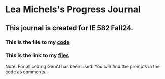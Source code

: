 # Lea Michels's Progress Journal
## This journal is created for IE 582 Fall24.

### This is the file to my [code](https://bu-ie-582.github.io/fall-24-leamchls/Homework_Final_Version.html)

### This is the link to my [files](https://github.com/BU-IE-582/fall-24-leamchls)

Note: For all coding GenAI has been used. You can find the prompts in the code as comments.

